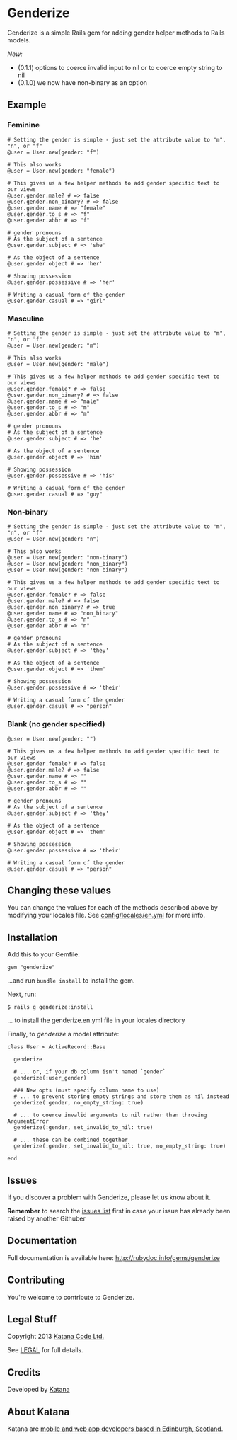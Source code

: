 # Genderize

Genderize is a simple Rails gem for adding gender helper methods to Rails models.

_New:_
- (0.1.1) options to coerce invalid input to nil or to coerce empty string to nil
- (0.1.0) we now have non-binary as an option

## Example


### Feminine

    # Setting the gender is simple - just set the attribute value to "m", "n", or "f"
    @user = User.new(gender: "f")

    # This also works
    @user = User.new(gender: "female")

    # This gives us a few helper methods to add gender specific text to our views
    @user.gender.male? # => false
    @user.gender.non_binary? # => false
    @user.gender.name # => "female"
    @user.gender.to_s # => "f"
    @user.gender.abbr # => "f"

    # gender pronouns
    # As the subject of a sentence
    @user.gender.subject # => 'she'

    # As the object of a sentence
    @user.gender.object # => 'her'

    # Showing possession
    @user.gender.possessive # => 'her'

    # Writing a casual form of the gender
    @user.gender.casual # => "girl"

### Masculine

    # Setting the gender is simple - just set the attribute value to "m", "n", or "f"
    @user = User.new(gender: "m")

    # This also works
    @user = User.new(gender: "male")

    # This gives us a few helper methods to add gender specific text to our views
    @user.gender.female? # => false
    @user.gender.non_binary? # => false
    @user.gender.name # => "male"
    @user.gender.to_s # => "m"
    @user.gender.abbr # => "m"

    # gender pronouns
    # As the subject of a sentence
    @user.gender.subject # => 'he'

    # As the object of a sentence
    @user.gender.object # => 'him'

    # Showing possession
    @user.gender.possessive # => 'his'

    # Writing a casual form of the gender
    @user.gender.casual # => "guy"

### Non-binary

    # Setting the gender is simple - just set the attribute value to "m", "n", or "f"
    @user = User.new(gender: "n")

    # This also works
    @user = User.new(gender: "non-binary")
    @user = User.new(gender: "non_binary")
    @user = User.new(gender: "non binary")

    # This gives us a few helper methods to add gender specific text to our views
    @user.gender.female? # => false
    @user.gender.male? # => false
    @user.gender.non_binary? # => true
    @user.gender.name # => "non_binary"
    @user.gender.to_s # => "n"
    @user.gender.abbr # => "n"

    # gender pronouns
    # As the subject of a sentence
    @user.gender.subject # => 'they'

    # As the object of a sentence
    @user.gender.object # => 'them'

    # Showing possession
    @user.gender.possessive # => 'their'

    # Writing a casual form of the gender
    @user.gender.casual # => "person"

### Blank (no gender specified)

    @user = User.new(gender: "")

    # This gives us a few helper methods to add gender specific text to our views
    @user.gender.female? # => false
    @user.gender.male? # => false
    @user.gender.name # => ""
    @user.gender.to_s # => ""
    @user.gender.abbr # => ""

    # gender pronouns
    # As the subject of a sentence
    @user.gender.subject # => 'they'

    # As the object of a sentence
    @user.gender.object # => 'them'

    # Showing possession
    @user.gender.possessive # => 'their'

    # Writing a casual form of the gender
    @user.gender.casual # => "person"

## Changing these values

You can change the values for each of the methods described above by modifying your locales file. See [config/locales/en.yml](config/locales/genderize.en.yml) for more info.

## Installation

Add this to your Gemfile:


    gem "genderize"

...and run `bundle install` to install the gem.

Next, run:

    $ rails g genderize:install

... to install the genderize.en.yml file in your locales directory

Finally, to *genderize* a model attribute:


    class User < ActiveRecord::Base

      genderize

      # ... or, if your db column isn't named `gender`
      genderize(:user_gender)

      ### New opts (must specify column name to use)
      # ... to prevent storing empty strings and store them as nil instead
      genderize(:gender, no_empty_string: true)

      # ... to coerce invalid arguments to nil rather than throwing ArgumentError
      genderize(:gender, set_invalid_to_nil: true)

      # ... these can be combined together
      genderize(:gender, set_invalid_to_nil: true, no_empty_string: true)

    end      


## Issues

If you discover a problem with Genderize, please let us know about it.

**Remember** to search the [issues list](https://github.com/KatanaCode/genderize/issues) first in case your issue has already been raised
by another Githuber

## Documentation

Full documentation is available here: http://rubydoc.info/gems/genderize

## Contributing

You're welcome to contribute to Genderize.

## Legal Stuff

Copyright 2013 [Katana Code Ltd.](http://katanacode.com)

See [LEGAL](MIT-LICENSE) for full details.

## Credits

Developed by [Katana](http://katanacode.com)

## About Katana

Katana are [mobile and web app developers based in Edinburgh, Scotland](http://katanacode.com/ "Katana").
